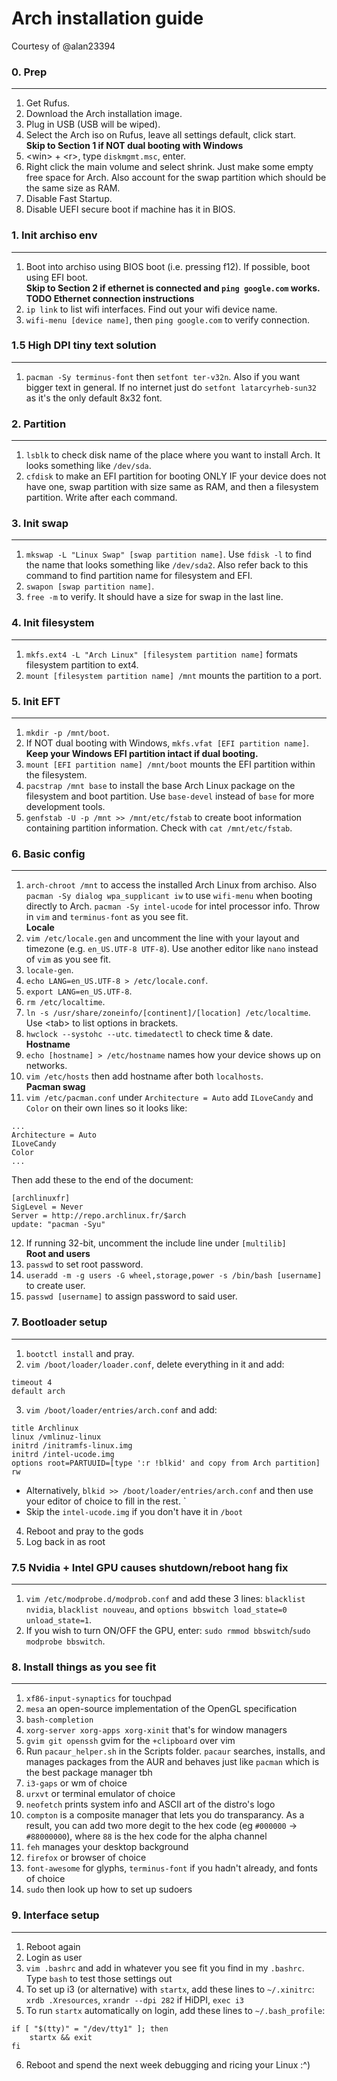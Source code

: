 # Arch installation guide  
Courtesy of @alan23394  
### 0. Prep
---
1. Get Rufus.
2. Download the Arch installation image.
3. Plug in USB (USB will be wiped).
4. Select the Arch iso on Rufus, leave all settings default, click start.  
**Skip to Section 1 if NOT dual booting with Windows**  
5. \<win\> + \<r\>, type `diskmgmt.msc`, enter.
6. Right click the main volume and select shrink. Just make some empty free space for Arch. Also account for the swap partition which should be the same size as RAM.
7. Disable Fast Startup.
8. Disable UEFI secure boot if machine has it in BIOS.

### 1. Init archiso env
---
1. Boot into archiso using BIOS boot (i.e. pressing f12). If possible, boot using EFI boot.  
**Skip to Section 2 if ethernet is connected and `ping google.com` works. TODO Ethernet connection instructions**  
2. `ip link` to list wifi interfaces. Find out your wifi device name.
3. `wifi-menu [device name]`, then `ping google.com` to verify connection.

### 1.5 High DPI tiny text solution
---
1. `pacman -Sy terminus-font` then `setfont ter-v32n`. Also if you want bigger text in general. If no internet just do `setfont latarcyrheb-sun32` as it's the only default 8x32 font.  

### 2. Partition
---
1. `lsblk` to check disk name of the place where you want to install Arch. It looks something like `/dev/sda`.
2. `cfdisk` to make an EFI partition for booting ONLY IF your device does not have one, swap partition with size same as RAM, and then a filesystem partition. Write after each command.

### 3. Init swap
---
1. `mkswap -L "Linux Swap" [swap partition name]`. Use `fdisk -l` to find the name that looks something like `/dev/sda2`. Also refer back to this command to find partition name for filesystem and EFI.
2. `swapon [swap partition name]`.
3. `free -m` to verify. It should have a size for swap in the last line.

### 4. Init filesystem
---
1. `mkfs.ext4 -L "Arch Linux" [filesystem partition name]` formats filesystem partition to ext4.
2. `mount [filesystem partition name] /mnt` mounts the partition to a port.

### 5. Init EFT
---
1. `mkdir -p /mnt/boot`.
2. If NOT dual booting with Windows, `mkfs.vfat [EFI partition name]`. **Keep your Windows EFI partition intact if dual booting.**
3. `mount [EFI partition name] /mnt/boot` mounts the EFI partition within the filesystem.
4. `pacstrap /mnt base` to install the base Arch Linux package on the filesystem and boot partition. Use `base-devel` instead of `base` for more development tools.
5. `genfstab -U -p /mnt >> /mnt/etc/fstab` to create boot information containing partition information. Check with `cat /mnt/etc/fstab`.

### 6. Basic config
---
1. `arch-chroot /mnt` to access the installed Arch Linux from archiso. Also `pacman -Sy dialog wpa_supplicant iw` to use `wifi-menu` when booting directly to Arch. `pacman -Sy intel-ucode` for intel processor info. Throw in `vim` and `terminus-font` as you see fit.  
**Locale**  
2. `vim /etc/locale.gen` and uncomment the line with your layout and timezone (e.g. `en_US.UTF-8 UTF-8`). Use another editor like `nano` instead of `vim` as you see fit.
3. `locale-gen`.
4. `echo LANG=en_US.UTF-8 > /etc/locale.conf`.
5. `export LANG=en_US.UTF-8`.
6. `rm /etc/localtime`.
7. `ln -s /usr/share/zoneinfo/[continent]/[location] /etc/localtime`. Use \<tab\> to list options in brackets.
8. `hwclock --systohc --utc`. `timedatectl` to check time & date.  
**Hostname**  
9. `echo [hostname] > /etc/hostname` names how your device shows up on networks.
10. `vim /etc/hosts` then add hostname after both `localhosts`.  
**Pacman swag**  
11. `vim /etc/pacman.conf` under `Architecture = Auto` add `ILoveCandy` and `Color` on their own lines so it looks like:
```
...
Architecture = Auto
ILoveCandy
Color
...
```
Then add these to the end of the document:
```
[archlinuxfr]
SigLevel = Never
Server = http://repo.archlinux.fr/$arch
update: "pacman -Syu"
```
12. If running 32-bit, uncomment the include line under `[multilib]`  
**Root and users**  
13. `passwd` to set root password.
14. `useradd -m -g users -G wheel,storage,power -s /bin/bash [username]` to create user.
15. `passwd [username]` to assign password to said user.

### 7. Bootloader setup
---
1. `bootctl install` and pray.
2. `vim /boot/loader/loader.conf`, delete everything in it and add:
```
timeout 4
default arch
```
3. `vim /boot/loader/entries/arch.conf` and add:
```
title Archlinux
linux /vmlinuz-linux
initrd /initramfs-linux.img
initrd /intel-ucode.img
options root=PARTUUID=[type ':r !blkid' and copy from Arch partition] rw
```
- Alternatively, `blkid >> /boot/loader/entries/arch.conf` and then use your editor of choice to fill in the rest.  `
- Skip the `intel-ucode.img` if you don't have it in `/boot`  
4. Reboot and pray to the gods  
5. Log back in as root  

### 7.5 Nvidia + Intel GPU causes shutdown/reboot hang fix  
---
1. `vim /etc/modprobe.d/modprob.conf` and add these 3 lines: `blacklist nvidia`, `blacklist nouveau`, and `options bbswitch load_state=0 unload_state=1`.  
2. If you wish to turn ON/OFF the GPU, enter: `sudo rmmod bbswitch`/`sudo modprobe bbswitch`.  

### 8. Install things as you see fit
---  
1. `xf86-input-synaptics` for touchpad  
2. `mesa` an open-source implementation of the OpenGL specification  
3. `bash-completion`  
4. `xorg-server xorg-apps xorg-xinit` that's for window managers
5. `gvim git openssh` gvim for the `+clipboard` over vim  
6. Run `pacaur_helper.sh` in the Scripts folder. `pacaur` searches, installs, and manages packages from the AUR and behaves just like `pacman` which is the best package manager tbh  
7. `i3-gaps` or wm of choice  
8. `urxvt` or terminal emulator of choice  
9. `neofetch` prints system info and ASCII art of the distro's logo  
10. `compton` is a composite manager that lets you do transparancy. As a result, you can add two more degit to the hex code (eg `#000000` -> `#88000000`), where `88` is the hex code for the alpha channel  
11. `feh` manages your desktop background  
12. `firefox` or browser of choice  
13. `font-awesome` for glyphs, `terminus-font` if you hadn't already, and fonts of choice  
14. `sudo` then look up how to set up sudoers  

### 9. Interface setup
---
1. Reboot again  
2. Login as user  
3. `vim .bashrc` and add in whatever you see fit you find in my `.bashrc`. Type `bash` to test those settings out  
4. To set up i3 (or alternative) with `startx`, add these lines to `~/.xinitrc`: `xrdb .Xresources`, `xrandr --dpi 282` if HiDPI, `exec i3`  
5. To run `startx` automatically on login, add these lines to `~/.bash_profile`:  
```
if [ "$(tty)" = "/dev/tty1" ]; then
	startx && exit
fi
```
6. Reboot and spend the next week debugging and ricing your Linux :^)
